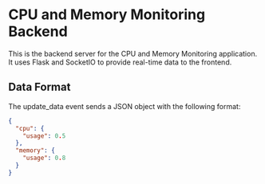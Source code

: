 # CPU and Memory Monitoring Backend
This is the backend server for the CPU and Memory Monitoring application.
It uses Flask and SocketIO to provide real-time data to the frontend.

## Data Format
The update_data event sends a JSON object with the following format:

```JSON
{
  "cpu": {
    "usage": 0.5
  },
  "memory": {
    "usage": 0.8
  }
}
```